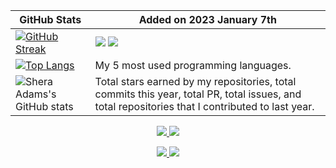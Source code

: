 <!-- TABLE -->
| GitHub Stats |  Added on 2023 January 7th |
|---|---|
| [![GitHub Streak](https://github-readme-streak-stats.herokuapp.com/?user=sheraadams&theme=highcontrast)](https://git.io/streak-stats) | ![](https://raw.githubusercontent.com/sheraadams/GitHub_Stats_A/master/generated/overview.svg#gh-dark-mode-only) ![](https://raw.githubusercontent.com/sheraadams/GitHub_Stats_A/master/generated/overview.svg#gh-light-mode-only) |
| [![Top Langs](https://github-readme-stats.vercel.app/api/top-langs/?username=sheraadams&layout=compact)](https://github.com/anuraghazra/github-readme-stats) | My 5 most used programming languages. |
| ![Shera Adams's GitHub stats](https://github-readme-stats.vercel.app/api?username=sheraadams&show_icons=true&theme=aura) | Total stars earned by my repositories, total commits this year, total PR, total issues, and total repositories that I contributed to last year. |

<!-- skills -->
<p align="center">
  <a href="https://skillicons.dev">
    <img src="https://skillicons.dev/icons?i=java,git,ai,ps,eclipse,ae,idea,c,cpp,cs" />
    <img src="https://skillicons.dev/icons?i=instagram,linkedin,lua,py,qt,twitter,vscode,visualstudio,r" />
  </a>
</p>

<!-- contributors -->
<p align="center">
  <a href="https://skillicons.dev">
    <img src="https://img.shields.io/badge/all_contributors-32-orange.svg?style=flat-square" />
    <img src="https://komarev.com/ghpvc/?username=sheraadams" />
  </a>
</p>
